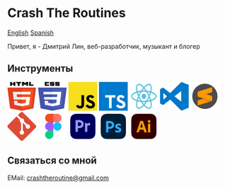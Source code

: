 # Crash The Routines

[English](README.md) [Spanish](README_ES.md)

Привет, я - Дмитрий Лин, веб-разработчик, музыкант и блогер

## Инструменты

<img src="./svg/html5.svg" width="65" height="65"> <img src="./svg/css3.svg" width="65" height="65"> <img src="./svg/JS.svg" width="65" height="65"> <img src="./svg/typescript-logo-svgrepo-com.svg" width="65" height="65">
<img src="./svg/React.svg" width="65" height="65"> <img src="./svg/visual-studio-code-logo-svgrepo-com.svg" width="65" height="65"> <img src="./svg/sublime-text-svgrepo-com.svg" width="65" height="65"> <img src="./svg/git-icon-logo-svgrepo-com.svg" width="65" height="65">
<img src="./svg/figma-svgrepo-com.svg" width="65" height="65"> <img src="./svg/adobe-premiere-svgrepo-com.svg" width="65" height="65"> <img src="./svg/adobe-photoshop-svgrepo-com.svg" width="65" height="65"> <img src="./svg/adobe-illustrator-svgrepo-com.svg" width="65" height="65">

## Связаться со мной

EMail: crashtheroutine@gmail.com
